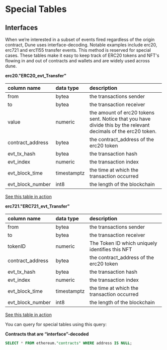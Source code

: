 # Special Tables

## Interfaces

When we’re interested in a subset of events fired regardless of the origin contract, Dune uses interface-decoding. Notable examples include erc20, erc721 and erc1155 transfer events. This method is reserved for special cases. These tables make it easy to keep track of ERC20 tokens and NFT's flowing in and out of contracts and wallets and are widely used across dune.

**erc20."ERC20\_evt\_Transfer"**

| column name | **data type** | **description** |
| :--- | :--- | :--- |
| from | bytea | the transactions sender |
| to | bytea | the transaction receiver |
| value | numeric | the amount of erc20 tokens sent. Notice that you have divide this by the relevant decimals of the erc20 token. |
| contract\_address | bytea | the contract\_address of the erc20 token |
| evt\_tx\_hash | bytea | the transaction hash |
| evt\_index | numeric | the transaction index |
| evt\_block\_time | timestamptz | the time at which the transaction occurred |
| evt\_block\_number | int8 | the length of the blockchain |

[See this table in action](https://duneanalytics.com/queries/39012)

**erc721."ERC721\_evt\_Transfer"**

| **c**olumn name | **data type** | **description** |
| :--- | :--- | :--- |
| from | bytea | the transactions sender |
| to | bytea | the transaction receiver |
| tokenID | numeric | The Token ID which uniquely identifies this NFT |
| contract\_address | bytea | the contract\_address of the erc20 token |
| evt\_tx\_hash | bytea | the transaction hash |
| evt\_index | numeric | the transaction index |
| evt\_block\_time | timestamptz | the time at which the transaction occurred |
| evt\_block\_number | int8 | the length of the blockchain |

[See this table in action](https://duneanalytics.com/queries/38974)

You can query for special tables using this query:

**Contracts that are “interface”-decoded**

```sql
SELECT * FROM ethereum."contracts" WHERE address IS NULL;
```



